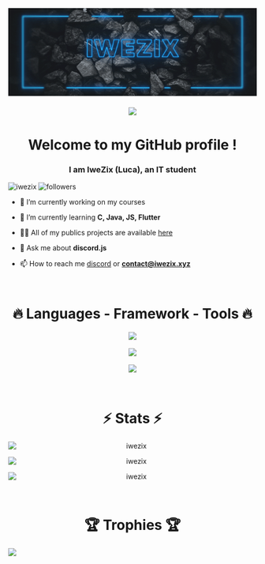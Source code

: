 <!-- Banner -->
<div align="center">
    <img align="center" style="display: block; margin: 0 auto" src="images/banner.gif">
</div>

<h3 align="center">
    <img src="https://readme-typing-svg.herokuapp.com/?font=Righteous&size=35&center=true&vCenter=true&width=500&height=70&duration=4000&lines=Bonjour+👋;Hello+👋;おはよう+👋;Kaliméra+👋;" />
</h3>

<h1 align="center">Welcome to my GitHub profile !</h1>
<h3 align="center">I am IweZix (Luca), an IT student</h3>

<!-- Profile views -->
<p align="left"> 
    <img src="https://komarev.com/ghpvc/?username=iwezix&label=Profile%20views&color=0e75b6&style=flat" alt="iwezix" /> 
    <img src="https://img.shields.io/github/followers/IweZix" alt="followers" />
</p>

- 🔭 I’m currently working on my courses

- 🌱 I’m currently learning **C, Java, JS, Flutter**

- 👨‍💻 All of my publics projects are available [here](https://github.com/IweZix)

- 💬 Ask me about **discord.js**

- 📫 How to reach me [discord](https://discord.gg/68sTKh3UYV) or **contact@iwezix.xyz**

<!-- Social media -->
<!-- <h3 textalign="left">Connect with me:</h3>
<p textalign="left">
    <a href="https://codepen.io/iwezix" target="blank">
        <img align="center" src="https://raw.githubusercontent.com/rahuldkjain/github-profile-readme-generator/master/src/images/icons/Social/codepen.svg" alt="iwezix" height="30" width="40" />
    </a>
    <a href="https://stackoverflow.com/users/18544348/lucancl" target="blank">
        <img align="center" src="https://raw.githubusercontent.com/rahuldkjain/github-profile-readme-generator/master/src/images/icons/Social/stack-overflow.svg" alt="lucancl" height="30" width="40" />
    </a>
    <a href="https://instagram.com/luca_ncl" target="blank">
        <img align="center" src="https://raw.githubusercontent.com/rahuldkjain/github-profile-readme-generator/master/src/images/icons/Social/instagram.svg" alt="luca_ncl" height="30" width="40" />
    </a>
    <a href="https://www.youtube.com/c/youtube.com/iwezix" target="blank">
        <img align="center" src="https://raw.githubusercontent.com/rahuldkjain/github-profile-readme-generator/master/src/images/icons/Social/youtube.svg" alt="youtube.com/iwezix" height="30" width="40" />
    </a>
    <a href="https://discord.gg/68sTKh3UYV" target="blank">
        <img align="center" src="https://raw.githubusercontent.com/rahuldkjain/github-profile-readme-generator/master/src/images/icons/Social/discord.svg" alt="68sTKh3UYV" height="30" width="40" />
    </a>
</p> -->

<br>

<!-- Languages and Tools -->
<h1 align="center">🔥 Languages - Framework - Tools 🔥</h1>
<!-- Languages -->
<p align="center">
  <a href="https://skillicons.dev">
    <img src="https://skillicons.dev/icons?i=java,js,ts,html,css,c,dart,flutter,py,mysql,mongo,sqlite,postgres" />
  </a>
</p>
<!-- Tools -->
<p align="center">
  <a href="https://skillicons.dev">
    <img src="https://skillicons.dev/icons?i=git,github,gitlab,bash,codepen,discord,docker,linux,nodejs" />
  </a>
</p>
<!-- Swoftwares -->
<p align="center">
  <a href="https://skillicons.dev">
    <img src="https://skillicons.dev/icons?i=figma,ae,ps,pr,idea,vscode" />
  </a>
</p>

<br>

<!-- GitHub Stats -->
<h1 align="center">⚡️ Stats ⚡️</h1>
<div align="center">
    <p>
        <img style="display: block; margin: 0 auto;" src="https://github-readme-stats.vercel.app/api/top-langs/?username=iwezix&layout=compact&theme=tokyonight&bg_color=0A0A0A" alt="iwezix" />
    </p>
    <p>
        <img style="display: block; margin: 0 auto" src="https://github-readme-stats.vercel.app/api?username=IweZix&layout=compact&theme=tokyonight&bg_color=0A0A0A" alt="iwezix" />
    </p>
    <p>
        <img style="display: block; margin: 0 auto" src="https://github-readme-streak-stats.herokuapp.com/?user=IweZix&&layout=compact&theme=tokyonight&bg_color=0A0A0A" alt="iwezix" />
    </p>
</div>

<br>

<h1 align="center">🏆 Trophies 🏆</h1>

![](https://github-profile-trophy.vercel.app/?username=IweZix&theme=discord&no-frame=false&no-bg=true&margin-w=4)
